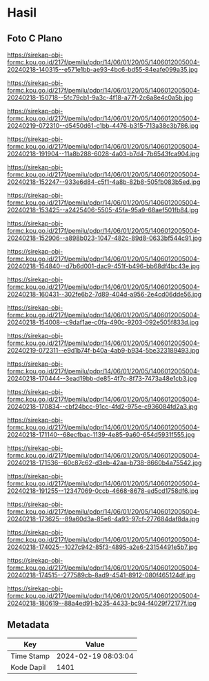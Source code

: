 # Hasil

## Foto C Plano

https://sirekap-obj-formc.kpu.go.id/217f/pemilu/pdpr/14/06/01/20/05/1406012005004-20240218-140315--e571e1bb-ae93-4bc6-bd55-84eafe099a35.jpg

https://sirekap-obj-formc.kpu.go.id/217f/pemilu/pdpr/14/06/01/20/05/1406012005004-20240218-150718--5fc79cb1-9a3c-4f18-a77f-2c6a8e4c0a5b.jpg

https://sirekap-obj-formc.kpu.go.id/217f/pemilu/pdpr/14/06/01/20/05/1406012005004-20240219-072310--d5450d61-c1bb-4476-b315-713a38c3b786.jpg

https://sirekap-obj-formc.kpu.go.id/217f/pemilu/pdpr/14/06/01/20/05/1406012005004-20240218-191904--11a8b288-6028-4a03-b7d4-7b6543fca904.jpg

https://sirekap-obj-formc.kpu.go.id/217f/pemilu/pdpr/14/06/01/20/05/1406012005004-20240218-152247--933e6d84-c5f1-4a8b-82b8-505fb083b5ed.jpg

https://sirekap-obj-formc.kpu.go.id/217f/pemilu/pdpr/14/06/01/20/05/1406012005004-20240218-153425--a2425406-5505-45fa-95a9-68aef501fb84.jpg

https://sirekap-obj-formc.kpu.go.id/217f/pemilu/pdpr/14/06/01/20/05/1406012005004-20240218-152906--a898b023-1047-482c-89d8-0633bf544c91.jpg

https://sirekap-obj-formc.kpu.go.id/217f/pemilu/pdpr/14/06/01/20/05/1406012005004-20240218-154840--d7b6d001-dac9-451f-b496-bb68df4bc43e.jpg

https://sirekap-obj-formc.kpu.go.id/217f/pemilu/pdpr/14/06/01/20/05/1406012005004-20240218-160431--302fe6b2-7d89-404d-a956-2e4cd06dde56.jpg

https://sirekap-obj-formc.kpu.go.id/217f/pemilu/pdpr/14/06/01/20/05/1406012005004-20240218-154008--c9daf1ae-c0fa-490c-9203-092e505f833d.jpg

https://sirekap-obj-formc.kpu.go.id/217f/pemilu/pdpr/14/06/01/20/05/1406012005004-20240219-072311--e9d1b74f-b40a-4ab9-b934-5be323189493.jpg

https://sirekap-obj-formc.kpu.go.id/217f/pemilu/pdpr/14/06/01/20/05/1406012005004-20240218-170444--3ead19bb-de85-4f7c-8f73-7473a48e1cb3.jpg

https://sirekap-obj-formc.kpu.go.id/217f/pemilu/pdpr/14/06/01/20/05/1406012005004-20240218-170834--cbf24bcc-91cc-4fd2-975e-c936084fd2a3.jpg

https://sirekap-obj-formc.kpu.go.id/217f/pemilu/pdpr/14/06/01/20/05/1406012005004-20240218-171140--68ecfbac-1139-4e85-9a60-654d5931f555.jpg

https://sirekap-obj-formc.kpu.go.id/217f/pemilu/pdpr/14/06/01/20/05/1406012005004-20240218-171536--60c87c62-d3eb-42aa-b738-8660b4a75542.jpg

https://sirekap-obj-formc.kpu.go.id/217f/pemilu/pdpr/14/06/01/20/05/1406012005004-20240218-191255--12347069-0ccb-4668-8678-ed5cd1758df6.jpg

https://sirekap-obj-formc.kpu.go.id/217f/pemilu/pdpr/14/06/01/20/05/1406012005004-20240218-173625--89a60d3a-85e6-4a93-97cf-277684daf8da.jpg

https://sirekap-obj-formc.kpu.go.id/217f/pemilu/pdpr/14/06/01/20/05/1406012005004-20240218-174025--1027c942-85f3-4895-a2e6-23154491e5b7.jpg

https://sirekap-obj-formc.kpu.go.id/217f/pemilu/pdpr/14/06/01/20/05/1406012005004-20240218-174515--277589cb-8ad9-4541-8912-080f465124df.jpg

https://sirekap-obj-formc.kpu.go.id/217f/pemilu/pdpr/14/06/01/20/05/1406012005004-20240218-180619--88a4ed91-b235-4433-bc94-f4029f72177f.jpg


## Metadata

| Key        | Value               |
| ---------- | ------------------- |
| Time Stamp | 2024-02-19 08:03:04 |
| Kode Dapil | 1401                |



